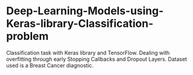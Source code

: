 # Deep-Learning-Models-using-Keras-library-Classification-problem
Classification task with Keras library and TensorFlow. Dealing with overfitting through early Stopping Callbacks and Dropout Layers. Dataset used is a Breast Cancer diagnostic.
